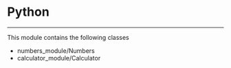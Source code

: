 # Python
<hr>

<p>This module contains the following classes</p>

<ul>
  <li>numbers_module/Numbers</li>
  <li>calculator_module/Calculator</li>
</ul>
